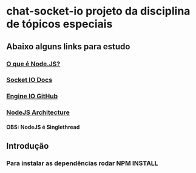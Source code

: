 # chat-socket-io projeto da disciplina de tópicos especiais

## Abaixo alguns links para estudo

### [O que é Node.JS?](https://tableless.com.br/o-que-nodejs-primeiros-passos-com-node-js/)

### [Socket IO Docs](https://socket.io/docs/)

### [Engine IO GitHub](https://github.com/socketio/engine.io)

### [NodeJS Architecture](https://www.journaldev.com/7462/node-js-architecture-single-threaded-event-loop)

#### OBS: NodeJS é Singlethread

## Introdução

### Para instalar as dependências rodar NPM INSTALL

